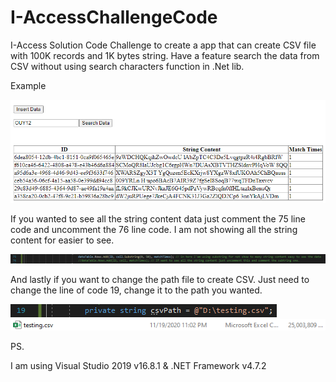 # I-AccessChallengeCode

I-Access Solution Code Challenge to create a app that can create CSV file with 100K records and 1K bytes string. Have a feature search the data from CSV without using search characters function in .Net lib.

Example

![alt text](https://github.com/sudi909/I-AccessChallengeCode/blob/main/Images/Display.png)

If you wanted to see all the string content data just comment the 75 line code and uncomment the 76 line code. I am not showing all the string content for easier to see.

![alt text](https://github.com/sudi909/I-AccessChallengeCode/blob/main/Images/Code01.png)

And lastly if you want to change the path file to create CSV. Just need to change the line of code 19, change it to the path you wanted.

![alt text](https://github.com/sudi909/I-AccessChallengeCode/blob/main/Images/Code02.png)
![alt text](https://github.com/sudi909/I-AccessChallengeCode/blob/main/Images/File.png)

PS.

I am using Visual Studio 2019 v16.8.1 & .NET Framework v4.7.2

